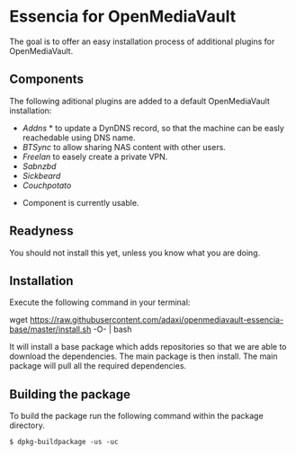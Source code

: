 # Essencia for OpenMediaVault

The goal is to offer an easy installation process of additional plugins for
OpenMediaVault.

## Components

The following aditional plugins are added to a default OpenMediaVault installation:
 - *Addns* * to update a DynDNS record, so that the machine can be easly reachedable using DNS name.
 - *BTSync* to allow sharing NAS content with other users.
 - *Freelan* to easely create a private VPN.
 - *Sabnzbd* 
 - *Sickbeard*
 - *Couchpotato*

* Component is currently usable.

## Readyness

You should not install this yet, unless you know what you are doing. 
 
## Installation
 
Execute the following command in your terminal:
 
wget https://raw.githubusercontent.com/adaxi/openmediavault-essencia-base/master/install.sh -O- | bash

It will install a base package which adds repositories so that we are able to download
the dependencies. The main package is then install. The main package will pull all the
required dependencies.

## Building the package

To build the package run the following command within the package directory.
   
    $ dpkg-buildpackage -us -uc

 